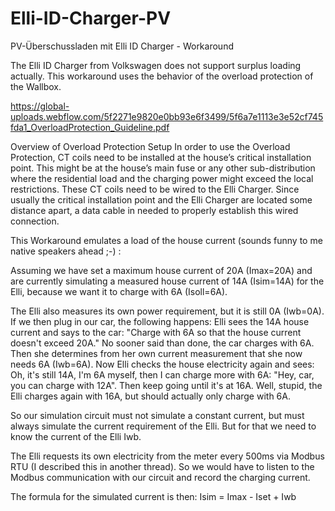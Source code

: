 # Elli-ID-Charger-PV
PV-Überschussladen mit Elli ID Charger - Workaround


The Elli ID Charger from Volkswagen does not support surplus loading actually. This workaround uses the behavior of the overload protection of the Wallbox.

https://global-uploads.webflow.com/5f2271e9820e0bb93e6f3499/5f6a7e1113e3e52cf745fda1_OverloadProtection_Guideline.pdf

Overview of Overload Protection Setup
In order to use the Overload Protection, CT coils need to be installed at the house’s critical
installation point. This might be at the house’s main fuse or any other sub-distribution where the
residential load and the charging power might exceed the local restrictions. These CT coils need to
be wired to the Elli Charger. Since usually the critical installation point and the Elli Charger are
located some distance apart, a data cable in needed to properly establish this wired connection.

This Workaround emulates a load of the house current (sounds funny to me native speakers ahead ;-) :

Assuming we have set a maximum house current of 20A (Imax=20A) and are currently simulating a measured house current of 14A (Isim=14A) for the Elli, because we want it to charge with 6A (Isoll=6A).

The Elli also measures its own power requirement, but it is still 0A (Iwb=0A).
If we then plug in our car, the following happens:
Elli sees the 14A house current and says to the car: "Charge with 6A so that the house current doesn't exceed 20A." No sooner said than done, the car charges with 6A.
Then she determines from her own current measurement that she now needs 6A (Iwb=6A).
Now Elli checks the house electricity again and sees: Oh, it's still 14A, I'm 6A myself, then I can charge more with 6A: "Hey, car, you can charge with 12A".
Then keep going until it's at 16A.
Well, stupid, the Elli charges again with 16A, but should actually only charge with 6A.

So our simulation circuit must not simulate a constant current, but must always simulate the current requirement of the Elli. But for that we need to know the current of the Elli Iwb. 

The Elli requests its own electricity from the meter every 500ms via Modbus RTU (I described this in another thread). So we would have to listen to the Modbus communication with our circuit and record the charging current.

The formula for the simulated current is then:
Isim = Imax - Iset + Iwb

